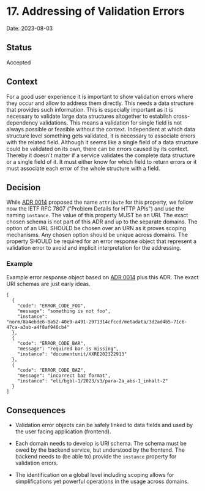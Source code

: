 # 17. Addressing of Validation Errors

Date: 2023-08-03

## Status

Accepted

## Context

For a good user experience it is important to show validation errors where they
occur and allow to address them directly. This needs a data structure that
provides such information. This is especially important as it is necessary to
validate large data structures altogether to establish cross-dependency
validations. This means a validation for single field is not always possible or
feasible without the context. Independent at which data structure level something
gets validated, it is necessary to associate errors with the related field.
Although it seems like a single field of a data structure could be validated on
its own, there can be errors caused by its context. Thereby it doesn't matter if
a service validates the complete data structure or a single field of it. It must
either know for which field to return errors or it must associate each error of
the whole structure with a field.

## Decision

While [ADR 0014](./0014-error-handling-concept.md) proposed the name `attribute`
for this property, we follow now the IETF RFC 7807 ("Problem Details for HTTP
APIs") and use the naming `instance`. The value of this property MUST be an URI.
The exact chosen schema is not part of this ADR and up to the separate domains.
The option of an URL SHOULD be chosen over an URN as it proves scoping
mechanisms. Any chosen option should be unique across domains.
The property SHOULD be required for an error response object that represent
a validation error to avoid and implicit interpretation for the addressing.

### Example

Example error response object based on [ADR 0014](./0014-error-handling-concept.md) plus
this ADR. The exact URI schemas are just early ideas.

```
[
  {
    "code": "ERROR_CODE_FOO",
    "message": "something is not foo",
    "instance":
"norm/8a4ebde6-0a52-40e9-a491-2971314cfccd/metadata/3d2ad4b5-71c6-47ca-a3ab-a4f8af946cb4"
  },
  {
    "code": "ERROR_CODE_BAR",
    "message": "required bar is missing",
    "instance": "documentunit/XXRE202322913"
  },
  {
    "code": "ERROR_CODE_BAZ",
    "message": "incorrect baz format",
    "instance": "eli/bgbl-1/2023/s3/para-2a_abs-1_inhalt-2"
  }
]
```

## Consequences

- Validation error objects can be safely linked to data fields and used by the
  user facing application (frontend).

- Each domain needs to develop is URI schema. The schema must be owed by the
  backend service, but understood by the frontend. The backend needs to (be able
  to) provide the `instance` property for validation errors.

- The identification on a global level including scoping allows for
  simplifications yet powerful operations in the usage across domains.

